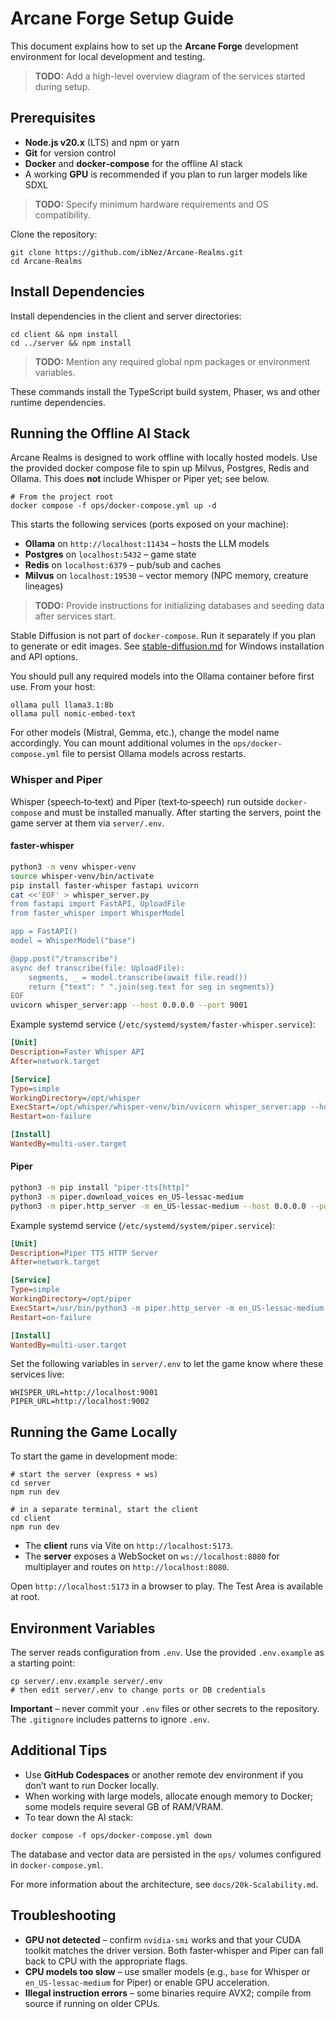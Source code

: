 # Arcane Forge Setup Guide

This document explains how to set up the **Arcane Forge** development environment for local development and testing.

> **TODO:** Add a high-level overview diagram of the services started during setup.

## Prerequisites

- **Node.js v20.x** (LTS) and npm or yarn  
- **Git** for version control  
- **Docker** and **docker‑compose** for the offline AI stack
- A working **GPU** is recommended if you plan to run larger models like SDXL
> **TODO:** Specify minimum hardware requirements and OS compatibility.

Clone the repository:

```
git clone https://github.com/ibNez/Arcane-Realms.git
cd Arcane-Realms
```

## Install Dependencies

Install dependencies in the client and server directories:

```
cd client && npm install
cd ../server && npm install
```

> **TODO:** Mention any required global npm packages or environment variables.

These commands install the TypeScript build system, Phaser, ws and other runtime dependencies.

## Running the Offline AI Stack

Arcane Realms is designed to work offline with locally hosted models. Use the provided docker compose file to spin up Milvus, Postgres, Redis and Ollama. This does **not** include Whisper or Piper yet; see below.

```
# From the project root
docker compose -f ops/docker-compose.yml up -d
```

This starts the following services (ports exposed on your machine):

- **Ollama** on `http://localhost:11434` – hosts the LLM models
- **Postgres** on `localhost:5432` – game state
- **Redis** on `localhost:6379` – pub/sub and caches
- **Milvus** on `localhost:19530` – vector memory (NPC memory, creature lineages)
> **TODO:** Provide instructions for initializing databases and seeding data after services start.

Stable Diffusion is not part of `docker-compose`. Run it separately if you plan to generate or edit images. See [stable-diffusion.md](stable-diffusion.md) for Windows installation and API options.

You should pull any required models into the Ollama container before first use. From your host:

```
ollama pull llama3.1:8b
ollama pull nomic-embed-text
```

For other models (Mistral, Gemma, etc.), change the model name accordingly. You can mount additional volumes in the `ops/docker-compose.yml` file to persist Ollama models across restarts.

### Whisper and Piper

Whisper (speech‑to‑text) and Piper (text‑to‑speech) run outside `docker-compose` and must be installed manually. After starting the servers, point the game server at them via `server/.env`.

#### faster‑whisper

```sh
python3 -m venv whisper-venv
source whisper-venv/bin/activate
pip install faster-whisper fastapi uvicorn
cat <<'EOF' > whisper_server.py
from fastapi import FastAPI, UploadFile
from faster_whisper import WhisperModel

app = FastAPI()
model = WhisperModel("base")

@app.post("/transcribe")
async def transcribe(file: UploadFile):
    segments, _ = model.transcribe(await file.read())
    return {"text": " ".join(seg.text for seg in segments)}
EOF
uvicorn whisper_server:app --host 0.0.0.0 --port 9001
```

Example systemd service (`/etc/systemd/system/faster-whisper.service`):

```ini
[Unit]
Description=Faster Whisper API
After=network.target

[Service]
Type=simple
WorkingDirectory=/opt/whisper
ExecStart=/opt/whisper/whisper-venv/bin/uvicorn whisper_server:app --host 0.0.0.0 --port 9001
Restart=on-failure

[Install]
WantedBy=multi-user.target
```

#### Piper

```sh
python3 -m pip install "piper-tts[http]"
python3 -m piper.download_voices en_US-lessac-medium
python3 -m piper.http_server -m en_US-lessac-medium --host 0.0.0.0 --port 9002
```

Example systemd service (`/etc/systemd/system/piper.service`):

```ini
[Unit]
Description=Piper TTS HTTP Server
After=network.target

[Service]
Type=simple
WorkingDirectory=/opt/piper
ExecStart=/usr/bin/python3 -m piper.http_server -m en_US-lessac-medium --host 0.0.0.0 --port 9002
Restart=on-failure

[Install]
WantedBy=multi-user.target
```

Set the following variables in `server/.env` to let the game know where these services live:

```env
WHISPER_URL=http://localhost:9001
PIPER_URL=http://localhost:9002
```

## Running the Game Locally

To start the game in development mode:

```
# start the server (express + ws)
cd server
npm run dev

# in a separate terminal, start the client
cd client
npm run dev
```

- The **client** runs via Vite on `http://localhost:5173`.
- The **server** exposes a WebSocket on `ws://localhost:8080` for multiplayer and routes on `http://localhost:8080`.

Open `http://localhost:5173` in a browser to play. The Test Area is available at root.

## Environment Variables

The server reads configuration from `.env`. Use the provided `.env.example` as a starting point:

```
cp server/.env.example server/.env
# then edit server/.env to change ports or DB credentials
```

**Important** – never commit your `.env` files or other secrets to the repository. The `.gitignore` includes patterns to ignore `.env`.

## Additional Tips

- Use **GitHub Codespaces** or another remote dev environment if you don’t want to run Docker locally.  
- When working with large models, allocate enough memory to Docker; some models require several GB of RAM/VRAM.  
- To tear down the AI stack:

```
docker compose -f ops/docker-compose.yml down
```

The database and vector data are persisted in the `ops/` volumes configured in `docker-compose.yml`.

For more information about the architecture, see `docs/20k-Scalability.md`.

## Troubleshooting

- **GPU not detected** – confirm `nvidia-smi` works and that your CUDA toolkit matches the driver version. Both faster‑whisper and Piper can fall back to CPU with the appropriate flags.
- **CPU models too slow** – use smaller models (e.g., `base` for Whisper or `en_US-lessac-medium` for Piper) or enable GPU acceleration.
- **Illegal instruction errors** – some binaries require AVX2; compile from source if running on older CPUs.
